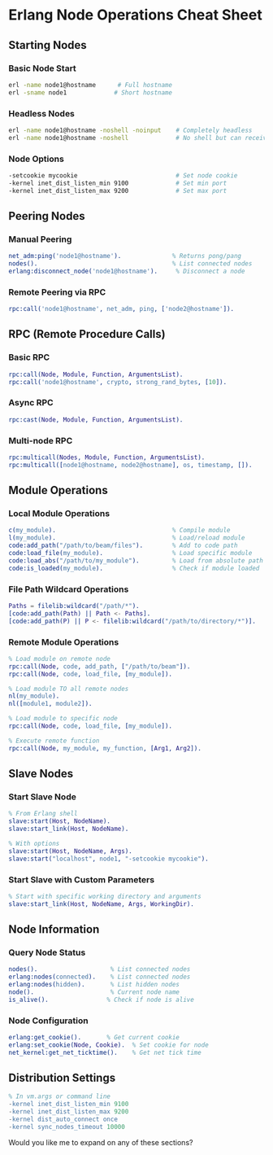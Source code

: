 # Erlang Node Operations Cheat Sheet

## Starting Nodes

### Basic Node Start
```bash
erl -name node1@hostname      # Full hostname
erl -sname node1             # Short hostname
```

### Headless Nodes
```bash
erl -name node1@hostname -noshell -noinput    # Completely headless
erl -name node1@hostname -noshell             # No shell but can receive input
```

### Node Options
```bash
-setcookie mycookie                           # Set node cookie
-kernel inet_dist_listen_min 9100             # Set min port
-kernel inet_dist_listen_max 9200             # Set max port
```

## Peering Nodes

### Manual Peering
```erlang
net_adm:ping('node1@hostname').              % Returns pong/pang
nodes().                                     % List connected nodes
erlang:disconnect_node('node1@hostname').     % Disconnect a node
```

### Remote Peering via RPC
```erlang
rpc:call('node1@hostname', net_adm, ping, ['node2@hostname']).
```

## RPC (Remote Procedure Calls)

### Basic RPC
```erlang
rpc:call(Node, Module, Function, ArgumentsList).
rpc:call('node1@hostname', crypto, strong_rand_bytes, [10]).
```

### Async RPC
```erlang
rpc:cast(Node, Module, Function, ArgumentsList).
```

### Multi-node RPC
```erlang
rpc:multicall(Nodes, Module, Function, ArgumentsList).
rpc:multicall([node1@hostname, node2@hostname], os, timestamp, []).
```

## Module Operations

### Local Module Operations
```erlang
c(my_module).                                % Compile module
l(my_module).                                % Load/reload module
code:add_path("/path/to/beam/files").        % Add to code path
code:load_file(my_module).                   % Load specific module
code:load_abs("/path/to/my_module").         % Load from absolute path
code:is_loaded(my_module).                   % Check if module loaded
```

### File Path Wildcard Operations
```erlang
Paths = filelib:wildcard("/path/*").                                   % Create multipath from glob expression
[code:add_path(Path) || Path <- Paths].                                % Add all paths to code path
[code:add_path(P) || P <- filelib:wildcard("/path/to/directory/*")].   % As a compact single expression
```

### Remote Module Operations
```erlang
% Load module on remote node
rpc:call(Node, code, add_path, ["/path/to/beam"]).
rpc:call(Node, code, load_file, [my_module]).

% Load module TO all remote nodes
nl(my_module).
nl([module1, module2]).

% Load module to specific node
rpc:call(Node, code, load_file, [my_module]).

% Execute remote function
rpc:call(Node, my_module, my_function, [Arg1, Arg2]).
```

## Slave Nodes

### Start Slave Node
```erlang
% From Erlang shell
slave:start(Host, NodeName).
slave:start_link(Host, NodeName).

% With options
slave:start(Host, NodeName, Args).
slave:start("localhost", node1, "-setcookie mycookie").
```

### Start Slave with Custom Parameters
```erlang
% Start with specific working directory and arguments
slave:start_link(Host, NodeName, Args, WorkingDir).
```

## Node Information

### Query Node Status
```erlang
nodes().                    % List connected nodes
erlang:nodes(connected).    % List connected nodes
erlang:nodes(hidden).       % List hidden nodes
node().                     % Current node name
is_alive().                % Check if node is alive
```

### Node Configuration
```erlang
erlang:get_cookie().       % Get current cookie
erlang:set_cookie(Node, Cookie).  % Set cookie for node
net_kernel:get_net_ticktime().    % Get net tick time
```

## Distribution Settings
```erlang
% In vm.args or command line
-kernel inet_dist_listen_min 9100
-kernel inet_dist_listen_max 9200
-kernel dist_auto_connect once
-kernel sync_nodes_timeout 10000
```

Would you like me to expand on any of these sections?

